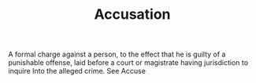 ---
title: Accusation
letter: A
permalink: "/definitions/bld-accusation.html"
body: A formal charge against a person, to the effect that he is guilty of a punishable
  offense, laid before a court or magistrate having jurisdiction to inquire Into the
  alleged crime. See Accuse
published_at: '2018-07-07'
source: Black's Law Dictionary 2nd Ed (1910)
layout: post
---